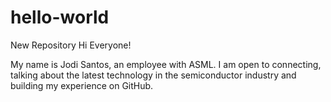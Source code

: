 # hello-world
New Repository 
Hi Everyone! 

My name is Jodi Santos, an employee with ASML. I am open to connecting, talking about the latest technology in the semiconductor industry and building my experience on GitHub. 
